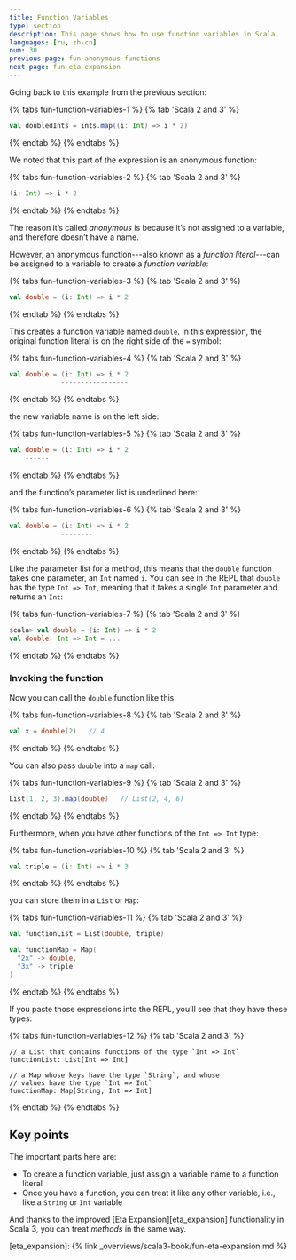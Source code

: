 ```yaml
---
title: Function Variables
type: section
description: This page shows how to use function variables in Scala.
languages: [ru, zh-cn]
num: 30
previous-page: fun-anonymous-functions
next-page: fun-eta-expansion
---
```




Going back to this example from the previous section:

{% tabs fun-function-variables-1 %}
{% tab 'Scala 2 and 3' %}
```scala
val doubledInts = ints.map((i: Int) => i * 2)
```
{% endtab %}
{% endtabs %}

We noted that this part of the expression is an anonymous function:

{% tabs fun-function-variables-2 %}
{% tab 'Scala 2 and 3' %}
```scala
(i: Int) => i * 2
```
{% endtab %}
{% endtabs %}

The reason it’s called *anonymous* is because it’s not assigned to a variable, and therefore doesn’t have a name.

However, an anonymous function---also known as a *function literal*---can be assigned to a variable to create a *function variable*:

{% tabs fun-function-variables-3 %}
{% tab 'Scala 2 and 3' %}
```scala
val double = (i: Int) => i * 2
```
{% endtab %}
{% endtabs %}

This creates a function variable named `double`.
In this expression, the original function literal is on the right side of the `=` symbol:

{% tabs fun-function-variables-4 %}
{% tab 'Scala 2 and 3' %}
```scala
val double = (i: Int) => i * 2
             -----------------
```
{% endtab %}
{% endtabs %}

the new variable name is on the left side:

{% tabs fun-function-variables-5 %}
{% tab 'Scala 2 and 3' %}
```scala
val double = (i: Int) => i * 2
    ------
```
{% endtab %}
{% endtabs %}

and the function’s parameter list is underlined here:

{% tabs fun-function-variables-6 %}
{% tab 'Scala 2 and 3' %}
```scala
val double = (i: Int) => i * 2
             --------
```
{% endtab %}
{% endtabs %}

Like the parameter list for a method, this means that the `double` function takes one parameter, an `Int` named `i`.
You can see in the REPL that `double` has the type `Int => Int`, meaning that it takes a single `Int` parameter and returns an `Int`:

{% tabs fun-function-variables-7 %}
{% tab 'Scala 2 and 3' %}
```scala
scala> val double = (i: Int) => i * 2
val double: Int => Int = ...
```
{% endtab %}
{% endtabs %}


### Invoking the function

Now you can call the `double` function like this:

{% tabs fun-function-variables-8 %}
{% tab 'Scala 2 and 3' %}
```scala
val x = double(2)   // 4
```
{% endtab %}
{% endtabs %}

You can also pass `double` into a `map` call:

{% tabs fun-function-variables-9 %}
{% tab 'Scala 2 and 3' %}
```scala
List(1, 2, 3).map(double)   // List(2, 4, 6)
```
{% endtab %}
{% endtabs %}

Furthermore, when you have other functions of the `Int => Int` type:

{% tabs fun-function-variables-10 %}
{% tab 'Scala 2 and 3' %}
```scala
val triple = (i: Int) => i * 3
```
{% endtab %}
{% endtabs %}

you can store them in a `List` or `Map`:

{% tabs fun-function-variables-11 %}
{% tab 'Scala 2 and 3' %}
```scala
val functionList = List(double, triple)

val functionMap = Map(
  "2x" -> double,
  "3x" -> triple
)
```
{% endtab %}
{% endtabs %}

If you paste those expressions into the REPL, you’ll see that they have these types:

{% tabs fun-function-variables-12 %}
{% tab 'Scala 2 and 3' %}
````
// a List that contains functions of the type `Int => Int`
functionList: List[Int => Int]

// a Map whose keys have the type `String`, and whose
// values have the type `Int => Int`
functionMap: Map[String, Int => Int]
````
{% endtab %}
{% endtabs %}



## Key points

The important parts here are:

- To create a function variable, just assign a variable name to a function literal
- Once you have a function, you can treat it like any other variable, i.e., like a `String` or `Int` variable

And thanks to the improved [Eta Expansion][eta_expansion] functionality in Scala 3, you can treat *methods* in the same way.



[eta_expansion]: {% link _overviews/scala3-book/fun-eta-expansion.md %}
